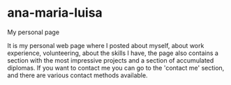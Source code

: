 # ana-maria-luisa
My personal page


It is my personal web page where I posted about myself, about work experience, volunteering, about the skills I have, the page also contains a section with the most impressive projects and a section of accumulated diplomas.
If you want to contact me you can go to the 'contact me' section, and there are various contact methods available.

